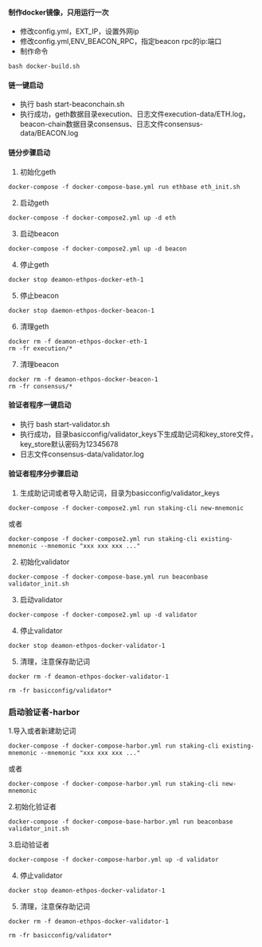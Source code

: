 
#### 制作docker镜像，只用运行一次
- 修改config.yml，EXT_IP，设置外网ip
- 修改config.yml,ENV_BEACON_RPC，指定beacon rpc的ip:端口
- 制作命令
```
bash docker-build.sh
```

#### 链一键启动
- 执行 bash start-beaconchain.sh
- 执行成功，geth数据目录execution、日志文件execution-data/ETH.log，beacon-chain数据目录consensus、日志文件consensus-data/BEACON.log

#### 链分步骤启动
1. 初始化geth
```
docker-compose -f docker-compose-base.yml run ethbase eth_init.sh
```
2. 启动geth
```
docker-compose -f docker-compose2.yml up -d eth
```
3. 启动beacon
```
docker-compose -f docker-compose2.yml up -d beacon
```
4. 停止geth
```
docker stop deamon-ethpos-docker-eth-1
```
5. 停止beacon
```
docker stop daemon-ethpos-docker-beacon-1
```
6. 清理geth
```
docker rm -f deamon-ethpos-docker-eth-1
rm -fr execution/*
```
7. 清理beacon
```
docker rm -f deamon-ethpos-docker-beacon-1
rm -fr consensus/*
```

#### 验证者程序一键启动
- 执行 bash start-validator.sh
- 执行成功，目录basicconfig/validator_keys下生成助记词和key_store文件，key_store默认密码为12345678
- 日志文件consensus-data/validator.log

#### 验证者程序分步骤启动

1. 生成助记词或者导入助记词，目录为basicconfig/validator_keys
```
docker-compose -f docker-compose2.yml run staking-cli new-mnemonic
```
或者
```
docker-compose -f docker-compose2.yml run staking-cli existing-mnemonic --mnemonic "xxx xxx xxx ..."
```
2. 初始化validator
```
docker-compose -f docker-compose-base.yml run beaconbase validator_init.sh
```

3. 启动validator
```
docker-compose -f docker-compose2.yml up -d validator
```

4. 停止validator
```
docker stop deamon-ethpos-docker-validator-1
```

5. 清理，注意保存助记词
```
docker rm -f deamon-ethpos-docker-validator-1

rm -fr basicconfig/validator*
```

### 启动验证者-harbor 
1.导入或者新建助记词
```
docker-compose -f docker-compose-harbor.yml run staking-cli existing-mnemonic --mnemonic "xxx xxx xxx ..."
```
或者
```
docker-compose -f docker-compose-harbor.yml run staking-cli new-mnemonic
```
2.初始化验证者
```
docker-compose -f docker-compose-base-harbor.yml run beaconbase validator_init.sh
```
3.启动验证者
```
docker-compose -f docker-compose-harbor.yml up -d validator
```
4. 停止validator
```
docker stop deamon-ethpos-docker-validator-1
```

5. 清理，注意保存助记词
```
docker rm -f deamon-ethpos-docker-validator-1

rm -fr basicconfig/validator*
```
